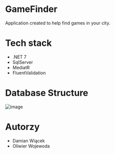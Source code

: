 # GameFinder
Application created to help find games in your city.


# Tech stack
- .NET 7
- SqlServer
- MediatR
- FluentValidation

# Database Structure


![image](https://github.com/DamianWiacek/GameFinder/assets/109426665/b42c71fa-26f4-48c6-9057-df6df888a087)



# Autorzy
- Damian Wiącek
- Oliwier Wojewoda
